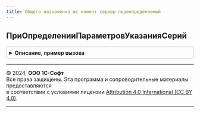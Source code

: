 ```yaml
---
title: Общего назначения ис клиент сервер переопределяемый
---
```



## ПриОпределенииПараметровУказанияСерий
<details style="margin: 1em 0; padding: 0.5em; border: 1px solid #ccc; border-radius: 6px;">

<summary style="font-weight: bold; cursor: pointer;">Описание, пример вызова</summary>

```bsl

// Для некоторых видов документов может быль более одного набора параметров указания серий.
// Нужно явно указать одну из них.
//
// Параметры:
//  ПараметрыУказанияСерий - Структура - изменяемое(возвращаемое) значение
//  Контекст - ФормаКлиентскогоПриложения
Процедура ПриОпределенииПараметровУказанияСерий(ПараметрыУказанияСерий, Контекст) Экспорт
```

Пример вызова
```bsl
ОбщегоНазначенияИСКлиентСерверПереопределяемый.ПриОпределенииПараметровУказанияСерий(ПараметрыУказанияСерий, Контекст) 
```
</details>

---

© 2024, **ООО 1С-Софт**  
Все права защищены. Эта программа и сопроводительные материалы предоставляются  
в соответствии с условиями лицензии [Attribution 4.0 International (CC BY 4.0)](https://creativecommons.org/licenses/by/4.0/legalcode).

---
